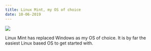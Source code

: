 ```yaml
---
title: Linux Mint, my OS of choice
date: 10-06-2019
---
```


![](./valley.jpg)

Linux Mint has replaced Windows as my OS of choice. It is by far the easiest Linux based OS to get started with.